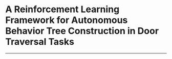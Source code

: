 # A Reinforcement Learning Framework for Autonomous Behavior Tree Construction in Door Traversal Tasks
***

